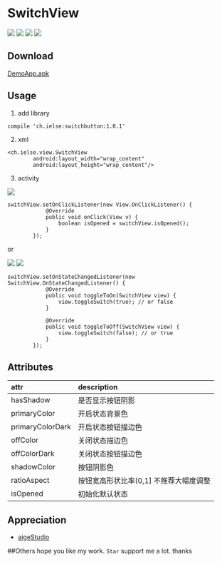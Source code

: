# SwitchView

![](https://github.com/iielse/SwitchButton/blob/master/previews/12345.png) ![](https://github.com/iielse/SwitchButton/blob/master/previews/23456.png)
![](https://github.com/iielse/SwitchButton/blob/master/previews/34567.png)
![](https://github.com/iielse/SwitchButton/blob/master/previews/45678.png)

## Download
[DemoApp.apk](https://github.com/iielse/SwitchButton/blob/master/previews/app-debug.apk)

## Usage
1. add library

`compile 'ch.ielse:switchbutton:1.0.1'`

2. xml
```
<ch.ielse.view.SwitchView
        android:layout_width="wrap_content"
        android:layout_height="wrap_content"/>
```
3. activity

![](https://github.com/iielse/SwitchButton/blob/master/previews/a.png)

```
switchView.setOnClickListener(new View.OnClickListener() {
            @Override
            public void onClick(View v) {
                boolean isOpened = switchView.isOpened();
            }
        });
```
or

![](https://github.com/iielse/SwitchButton/blob/master/previews/b.png)
![](https://github.com/iielse/SwitchButton/blob/master/previews/c.png)

```
switchView.setOnStateChangedListener(new SwitchView.OnStateChangedListener() {
            @Override
            public void toggleToOn(SwitchView view) {
                view.toggleSwitch(true); // or false
            }

            @Override
            public void toggleToOff(SwitchView view) {
                view.toggleSwitch(false); // or true
            }
        });
```

## Attributes
| attr | description |
|:---|:---|
| hasShadow | 是否显示按钮阴影 |
| primaryColor | 开启状态背景色 |
| primaryColorDark| 开启状态按钮描边色 |
| offColor | 关闭状态描边色 |
| offColorDark | 关闭状态按钮描边色 |
| shadowColor | 按钮阴影色 |
| ratioAspect | 按钮宽高形状比率(0,1] 不推荐大幅度调整 |
| isOpened | 初始化默认状态 |



## Appreciation
* [aigeStudio](http://blog.csdn.net/aigestudio)

##Others
hope you like my work. `Star` support me a lot. thanks
